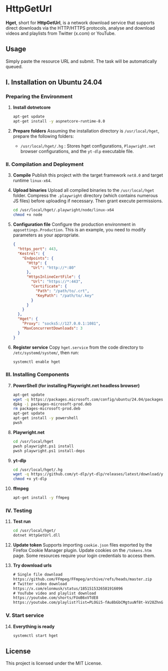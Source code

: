 # HttpGetUrl

**Hget**, short for **HttpGetUrl**, is a network download service that supports direct downloads via the HTTP/HTTPS protocols, analyse and download videos and playlists from Twitter (x.com) or YouTube.

## Usage

Simply paste the resource URL and submit. The task will be automatically queued.

## I. Installation on Ubuntu 24.04

### Preparing the Environment

1. **Install dotnetcore**
   ```sh
   apt-get update
   apt-get install -y aspnetcore-runtime-8.0
   ```

2. **Prepare folders**
   Assuming the installation directory is `/usr/local/hget`, prepare the following folders:
   - `/usr/local/hget/.hg` : Stores hget configurations, `Playwright.net` browser configurations, and the `yt-dlp` executable file.

### II. Compilation and Deployment

3. **Compile**
   Publish this project with the target framework `net8.0` and target runtime `linux-x64`.

4. **Upload binaries**
   Upload all compiled binaries to the `/usr/local/hget` folder. Compress the `.playwright` directory (which contains numerous JS files) before uploading if necessary. Then grant execute permissions.
   ```sh
   cd /usr/local/hget/.playwright/node/linux-x64
   chmod +x node
   ```

5. **Configuration file**
   Configure the production environment in `appsettings.Production`. This is an example, you need to modify parameters as your appropriate.
   ```json
   {
     "https_port": 443,
     "Kestrel": {
       "Endpoints": {
         "Http": {
           "Url": "http://*:80"
         },
         "HttpsInlineCertFile": {
           "Url": "https://*:443",
           "Certificate": {
             "Path": "/path/to/.crt",
             "KeyPath": "/path/to/.key"
           }
         }
       }
     },
     "Hget": {
       "Proxy": "socks5://127.0.0.1:1081",
       "MaxConcurrentDownloads": 3
     }
   }
   ```

6. **Register service**
   Copy `hget.service` from the code directory to `/etc/systemd/system/`, then run:
   ```sh
   systemctl enable hget
   ```

### III. Installing Components

7. **PowerShell (for installing Playwright.net headless browser)**
   ```sh
   apt-get update
   wget -q https://packages.microsoft.com/config/ubuntu/24.04/packages-microsoft-prod.deb
   dpkg -i packages-microsoft-prod.deb
   rm packages-microsoft-prod.deb
   apt-get update
   apt-get install -y powershell
   pwsh
   ```

8. **Playwright.net**
   ```sh
   cd /usr/local/hget
   pwsh playwright.ps1 install
   pwsh playwright.ps1 install-deps
   ```

9. **yt-dlp**
   ```sh
   cd /usr/local/hget/.hg
   wget -q https://github.com/yt-dlp/yt-dlp/releases/latest/download/yt-dlp
   chmod +x yt-dlp
   ```

10. **ffmpeg**
    ```sh
    apt-get install -y ffmpeg
    ```

### IV. Testing

11. **Test run**
    ```sh
    cd /usr/local/hget/
    dotnet HttpGetUrl.dll
    ```

12. **Update token**
    Supports importing `cookie.json` files exported by the Firefox Cookie Manager plugin. Update cookies on the `/tokens.htm` page. Some resources require your login credentials to access them.

13. **Try download urls**
    ```txt
    # Single file download
    https://github.com/FFmpeg/FFmpeg/archive/refs/heads/master.zip
    # Twitter video download
    https://x.com/elonmusk/status/1851515326581916096
    # YouTube video and playlist download
    https://youtube.com/shorts/FUoB6xVTdE8
    https://youtube.com/playlist?list=PLOGi5-fAu8bGbCMgtuuNf8t-kV28ZhnGa
    ```

### V. Start service

14. **Everything is ready**
    ```sh
    systemctl start hget
    ```

## License

This project is licensed under the MIT License.
